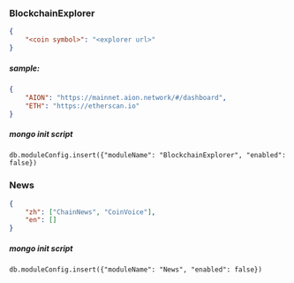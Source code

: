 ### BlockchainExplorer
``` json
{
    "<coin symbol>": "<explorer url>"
}
```

##### sample:
``` json
{
    "AION": "https://mainnet.aion.network/#/dashboard",
    "ETH": "https://etherscan.io"
}
```
##### mongo init script
``` mongo
db.moduleConfig.insert({"moduleName": "BlockchainExplorer", "enabled": false})
```

### News
``` json
{
    "zh": ["ChainNews", "CoinVoice"],
    "en": []
}
```
##### mongo init script
```
db.moduleConfig.insert({"moduleName": "News", "enabled": false})
```
